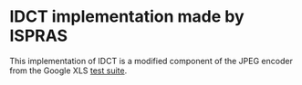 # IDCT implementation made by ISPRAS

This implementation of IDCT is a modified component of the JPEG encoder
from the Google XLS [test suite](https://github.com/google/xls).
